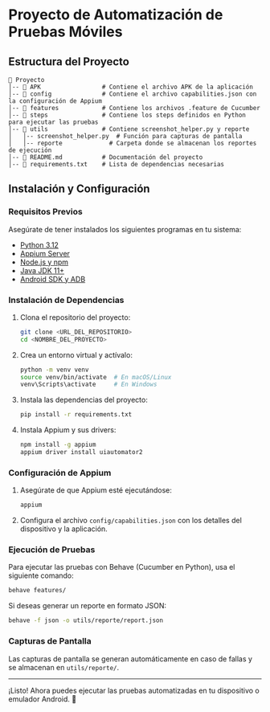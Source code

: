 # Proyecto de Automatización de Pruebas Móviles

## Estructura del Proyecto

```
📂 Proyecto
│-- 📂 APK                 # Contiene el archivo APK de la aplicación
│-- 📂 config              # Contiene el archivo capabilities.json con la configuración de Appium
│-- 📂 features            # Contiene los archivos .feature de Cucumber
│-- 📂 steps               # Contiene los steps definidos en Python para ejecutar las pruebas
│-- 📂 utils               # Contiene screenshot_helper.py y reporte
│   │-- screenshot_helper.py  # Función para capturas de pantalla
│   │-- reporte             # Carpeta donde se almacenan los reportes de ejecución
│-- 📄 README.md           # Documentación del proyecto
│-- 📄 requirements.txt    # Lista de dependencias necesarias
```

## Instalación y Configuración

### Requisitos Previos

Asegúrate de tener instalados los siguientes programas en tu sistema:

- [Python 3.12](https://www.python.org/downloads/)
- [Appium Server](https://appium.io/)
- [Node.js y npm](https://nodejs.org/)
- [Java JDK 11+](https://www.oracle.com/java/technologies/javase-jdk11-downloads.html)
- [Android SDK y ADB](https://developer.android.com/studio)

### Instalación de Dependencias

1. Clona el repositorio del proyecto:
   ```sh
   git clone <URL_DEL_REPOSITORIO>
   cd <NOMBRE_DEL_PROYECTO>
   ```

2. Crea un entorno virtual y actívalo:
   ```sh
   python -m venv venv
   source venv/bin/activate  # En macOS/Linux
   venv\Scripts\activate     # En Windows
   ```

3. Instala las dependencias del proyecto:
   ```sh
   pip install -r requirements.txt
   ```

4. Instala Appium y sus drivers:
   ```sh
   npm install -g appium
   appium driver install uiautomator2
   ```

### Configuración de Appium

1. Asegúrate de que Appium esté ejecutándose:
   ```sh
   appium
   ```
2. Configura el archivo `config/capabilities.json` con los detalles del dispositivo y la aplicación.

### Ejecución de Pruebas

Para ejecutar las pruebas con Behave (Cucumber en Python), usa el siguiente comando:
```sh
behave features/
```

Si deseas generar un reporte en formato JSON:
```sh
behave -f json -o utils/reporte/report.json
```

### Capturas de Pantalla
Las capturas de pantalla se generan automáticamente en caso de fallas y se almacenan en `utils/reporte/`.

---
¡Listo! Ahora puedes ejecutar las pruebas automatizadas en tu dispositivo o emulador Android. 🚀

